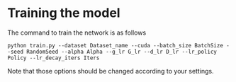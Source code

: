 # Training the model
The command to train the network is as follows
```
python train.py --dataset Dataset_name --cuda --batch_size BatchSize --seed RandomSeed --alpha Alpha --g_lr G_lr --d_lr D_lr --lr_policy Policy --lr_decay_iters Iters
```
Note that those options should be changed according to your settings.
